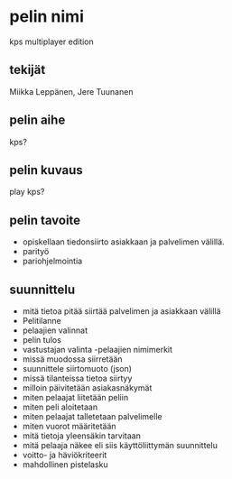 # pelin nimi
  kps multiplayer edition
## tekijät
  Miikka Leppänen, Jere Tuunanen
## pelin aihe
  kps?
## pelin kuvaus
  play kps?

## pelin tavoite
- opiskellaan tiedonsiirto asiakkaan ja palvelimen välillä.
- parityö
- pariohjelmointia
## suunnittelu
- mitä tietoa pitää siirtää palvelimen ja asiakkaan välillä
 - Pelitilanne
 - pelaajien valinnat
 - pelin tulos
 - vastustajan valinta
 -pelaajien nimimerkit
- missä muodossa siirretään
- suunnittele siirtomuoto (json)
- missä tilanteissa tietoa siirtyy
- milloin päivitetään asiakasnäkymät
- miten pelaajat liitetään peliin
- miten peli aloitetaan
- miten pelaajat talletetaan palvelimelle
- miten vuorot määritetään
- mitä tietoja yleensäkin tarvitaan
- mitä pelaaja näkee eli siis käyttöliittymän suunnittelu
- voitto- ja häviökriteerit
- mahdollinen pistelasku
